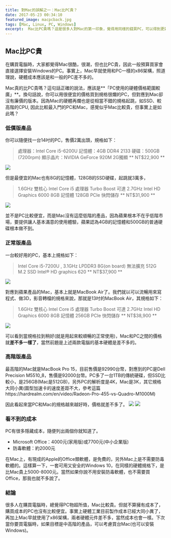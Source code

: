 ```yaml
---
title: 對Mac的誤解之一：Mac比PC貴？
date: 2017-05-23 00:34:10
featured_image: macpcback.jpg
tags: [Mac, Linux, PC, Windows]
excerpt:  Mac比PC貴嗎？這是很多人對Mac的第一印象，覺得用同樣的錢買PC，可以得到更好的硬體，本文就為你打破這個迷思。
---
```

## Mac比PC貴

在購買電腦時，大家都覺得Mac很酷，很潮，但也比PC貴，因此一般預算買家會直接選擇安裝Windows的PC。事實上，Mac早就使用和PC一樣的x86架構，照道理說，硬體成本應該是和一般的PC差不多的。

Mac真的比PC貴嗎？這句話正確的說法，應該是**「PC使用的硬體價格範圍較廣」**。換句話說，你可以用很便宜的價格買到規格很爛的PC，但對應到Mac卻沒有廉價的版本。因為Mac的硬體再爛也是從相當不錯的規格起跳，如SSD、較高階的CPU, 因此比較最入門的PC和Mac，感覺似乎Mac比較貴，但事實上是如此嗎？

### 低價版產品

你可以隨便找一台14吋的PC，售價2萬出頭，規格如下：

> 處理器：Intel Core i5-6200U 
> 記憶體：4GB DDR4 2133 
> 硬碟：500GB (7200rpm) 
> 顯示晶片：NVIDIA GeForce 920M 2G獨顯 
> ** NT$22,900 **

![](asuscheap.jpg)

但是最便宜的Mac也有8G的記憶體，128GB的SSD硬碟，起跳就3萬多，

> 1.6GHz 雙核心 Intel Core i5 處理器
> Turbo Boost 可達 2.7GHz
> Intel HD Graphics 6000
> 8GB 記憶體
> 128GB PCIe 快閃儲存
> **  NT$31,900 **

![](mbacheap.jpg)

並不是PC比較便宜，而是Mac沒有這麼低階的產品，因為蘋果根本不在乎低階市場，要提供讓人基本滿意的使用體驗，蘋果認為4GB的記憶體和500GB的普通硬碟根本做不到。


### 正常版產品

一台較好用的PC，基本上規格如下：

> Intel Core i5-7200U , 3.1GHz
> LPDDR3 8G(on board) 無法擴充
> 512G M.2 SSD
> Intel® HD graphics 620
> ** NT$37,900 **

![](asus.jpg)

對應到蘋果產品的Mac，基本上就是MacBook Air了。我們就以可以流暢用來寫程式、做3D，影音轉檔的規格來說，那就是13吋的MacBook Air，其規格如下：

> 1.6GHz 雙核心 Intel Core i5 處理器
> Turbo Boost 可達 2.7GHz
> Intel HD Graphics 6000
> 8GB 記憶體
> 256GB PCIe 快閃儲存
> ** NT$38,900 **

![](macbookair.jpg)

可以看到當規格拉到稍好(就是用起來較順暢的正常使用)，Mac和PC之間的價格就**差不多一樣了**，當然前題是上述兩款電腦的基本硬體是差不多的。

### 高階版產品

最高階的Mac就是MacBook Pro 15，目前售價是92990台幣，對應到的PC是Dell Precision M5510_8，售價是92000台幣。PC多了一台1TB的傳統硬碟，但SSD比較小，是256GB(Mac是512GB)，另外PC的解析度是4K，Mac是3K，其它規格大同小異(圖型加速卡的速度差距不大，參考這篇https://hardrealm.com/en/video/Radeon-Pro-455-vs-Quadro-M1000M)

因此看起來當PC和Mac的規格越來越好時，價格就差不多了。
![](macexpensive.jpg)
![](dellexpensive.jpg)


### 看不到的成本

PC有很多隱藏成本，隨便列出兩個你就知道了。

* Microsoft Office：4000元(家用版)或7700元(中小企業版)
* 防毒軟體：約2000元

在Mac上，有現成的Apple的Office類軟體，是免費的，另外Mac上是不需要防毒軟體的。這樣算一下，一套可用又安全的Windows 10，在同樣的硬體規格下，是比Mac貴上5000-8000元。當然如果你說不用安裝防毒軟體，也不需要買Office，那我也就不多說了。

### 結論

很多人在購買電腦時，總覺得PC物超所值，Mac比較貴。但就不算擁有成本了，購買成本的PC也沒有比較便宜。事實上硬體工業目前製作成本已經大同小異了，再加上Mac早就使用了x86架構，兩者硬體元件差不多，當然成本也會一樣。下次當你要買電腦時，如果目標是中高階的產品，可以考慮買台Mac(也可以安裝Windows)。

